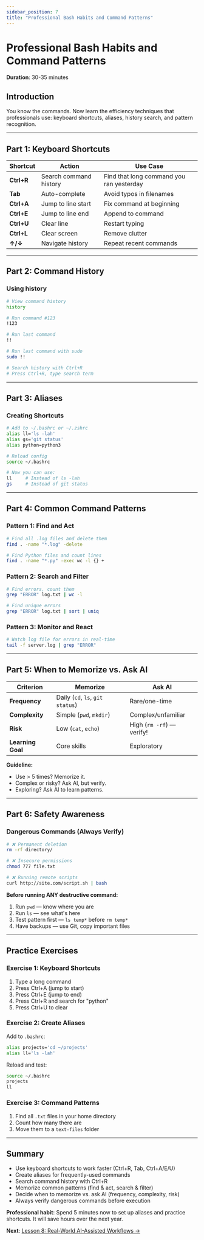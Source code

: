 ```yaml
---
sidebar_position: 7
title: "Professional Bash Habits and Command Patterns"
---
```


# Professional Bash Habits and Command Patterns

**Duration**: 30-35 minutes

## Introduction

You know the commands. Now learn the efficiency techniques that professionals use: keyboard shortcuts, aliases, history search, and pattern recognition.

---

## Part 1: Keyboard Shortcuts

| Shortcut | Action | Use Case |
|----------|--------|----------|
| **Ctrl+R** | Search command history | Find that long command you ran yesterday |
| **Tab** | Auto-complete | Avoid typos in filenames |
| **Ctrl+A** | Jump to line start | Fix command at beginning |
| **Ctrl+E** | Jump to line end | Append to command |
| **Ctrl+U** | Clear line | Restart typing |
| **Ctrl+L** | Clear screen | Remove clutter |
| **↑/↓** | Navigate history | Repeat recent commands |

---

## Part 2: Command History

### Using history

```bash
# View command history
history

# Run command #123
!123

# Run last command
!!

# Run last command with sudo
sudo !!

# Search history with Ctrl+R
# Press Ctrl+R, type search term
```

---

## Part 3: Aliases

### Creating Shortcuts

```bash
# Add to ~/.bashrc or ~/.zshrc
alias ll='ls -lah'
alias gs='git status'
alias python=python3

# Reload config
source ~/.bashrc

# Now you can use:
ll     # Instead of ls -lah
gs     # Instead of git status
```

---

## Part 4: Common Command Patterns

### Pattern 1: Find and Act

```bash
# Find all .log files and delete them
find . -name "*.log" -delete

# Find Python files and count lines
find . -name "*.py" -exec wc -l {} +
```

### Pattern 2: Search and Filter

```bash
# Find errors, count them
grep "ERROR" log.txt | wc -l

# Find unique errors
grep "ERROR" log.txt | sort | uniq
```

### Pattern 3: Monitor and React

```bash
# Watch log file for errors in real-time
tail -f server.log | grep "ERROR"
```

---

## Part 5: When to Memorize vs. Ask AI

| Criterion | Memorize | Ask AI |
|-----------|----------|--------|
| **Frequency** | Daily (`cd`, `ls`, `git status`) | Rare/one-time |
| **Complexity** | Simple (`pwd`, `mkdir`) | Complex/unfamiliar |
| **Risk** | Low (`cat`, `echo`) | High (`rm -rf`) — verify! |
| **Learning Goal** | Core skills | Exploratory |

**Guideline:**
- Use > 5 times? Memorize it.
- Complex or risky? Ask AI, but verify.
- Exploring? Ask AI to learn patterns.

---

## Part 6: Safety Awareness

### Dangerous Commands (Always Verify)

```bash
# ❌ Permanent deletion
rm -rf directory/

# ❌ Insecure permissions
chmod 777 file.txt

# ❌ Running remote scripts
curl http://site.com/script.sh | bash
```

**Before running ANY destructive command:**
1. Run `pwd` — know where you are
2. Run `ls` — see what's here
3. Test pattern first — `ls temp*` before `rm temp*`
4. Have backups — use Git, copy important files

---

## Practice Exercises

### Exercise 1: Keyboard Shortcuts

1. Type a long command
2. Press Ctrl+A (jump to start)
3. Press Ctrl+E (jump to end)
4. Press Ctrl+R and search for "python"
5. Press Ctrl+U to clear

### Exercise 2: Create Aliases

Add to `.bashrc`:
```bash
alias projects='cd ~/projects'
alias ll='ls -lah'
```

Reload and test:
```bash
source ~/.bashrc
projects
ll
```

### Exercise 3: Command Patterns

1. Find all `.txt` files in your home directory
2. Count how many there are
3. Move them to a `text-files` folder

---

## Summary

- Use keyboard shortcuts to work faster (Ctrl+R, Tab, Ctrl+A/E/U)
- Create aliases for frequently-used commands
- Search command history with Ctrl+R
- Memorize common patterns (find & act, search & filter)
- Decide when to memorize vs. ask AI (frequency, complexity, risk)
- Always verify dangerous commands before execution

**Professional habit**: Spend 5 minutes now to set up aliases and practice shortcuts. It will save hours over the next year.

**Next**: [Lesson 8: Real-World AI-Assisted Workflows →](./08-real-world-workflows.md)
